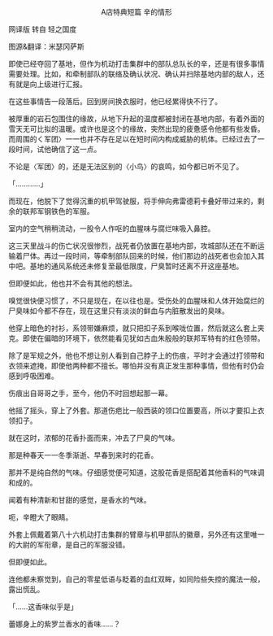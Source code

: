 <p align="center">A店特典短篇 辛的情形</p>

网译版 转自 轻之国度 

图源&翻译：米瑟冈萨斯

即使已经夺回了基地，但作为机动打击集群中的部队总队长的辛，还是有很多事情需要处理。比如，和牵制部队的联络及确认状况、确认并扫除基地内部的敌人，还有就是向上级进行汇报。

在这些事情告一段落后。回到房间换衣服时，他已经累得快不行了。

被厚重的岩石包围住的缘故，从地下升起的温度都被封闭在基地内部，有着外面的雪天无可比拟的温暖。或许也是这个的缘故，突然出现的疲惫感令他都有些发昏。而周围的く军团〉一一也并不存在足以在短时间内构成威胁的机体。已经过去了一段时间，试他确信了这一点。

不论是〈军团〉的，还是无法区别的〈小鸟〉的哀鸣，如今都已听不见了。

「…………」

而现在，他脱下了觉得沉重的机甲驾驶服，将手伸向弗雷德莉卡叠好带过来的，剩余的联邦军钢铁色的军服。

室内的空气稍稍流动，一股令人作呕的血腥味与腐烂味吸入鼻腔。

这三天里战斗的伤亡状况很惨烈，战死者仍放置在基地内部，攻城部队还在不断运输着尸体。再过一段时间，等牵制部队回来的时候，他们那边的战死者也会加入其中吧。基地的通风系统还未修复至最低限度，尸臭暂时还离不开这座基地。

但即便如此，他也并不会有其他的想法。

嗅觉很快便习惯了，不只是现在，在以往也是。受伤处的血腥味和人体开始腐烂的尸臭味如今都不存在，现在这里只有淡淡的鲜血与内脏散发出的臭味。

他穿上暗色的衬衫，系领带嫌麻烦，就只把扣子系到喉咙位置，然后就这么套上夹克。即使在偏暗的环境下，依然能看见犹如古血朱殷般的联邦军特有的红色领带。

除了是军规之外，他也不想让别人看到自己脖子上的伤痕，平时才会通过打领带和衣领来遮掩，即使他两种都不擅长。哪怕并没有真正发生那种事情，但他有时仍会感到呼吸困难。

伤痕出自哥哥之手，至今，他仍不时回想起那一幕。

他摇了摇头，穿上了外套。那道伤疤比一般西装的领口位置要高，所以才要扣上衣领扣子。

就在这时，浓郁的花香扑面而来，冲去了尸臭的气味。

那是种春天一一冬季渐逝、早春到来时的花香。

那并不是纯自然的气味。仔细感觉便可知道，这股花香是搭配着其他香料的气味调和成的。

闻着有种清新和甘甜的感觉，是香水的气味。

呃，辛瞪大了眼睛。

外套上佩戴着第八十六机动打击集群的臂章与机甲部队的徽章，另外还有这里唯一的大尉的军衔章，是自己的军服没错。

但即便如此。

连他都未察觉到，自己的零星低语与眨着的血红双眸，如同险些失控的魔法一般，露出慌乱。

「……这香味似乎是」

蕾娜身上的紫罗兰香水的香味……？

